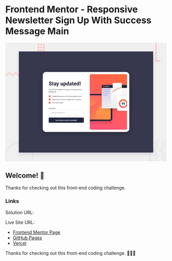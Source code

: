 # Frontend Mentor - Responsive Newsletter Sign Up With Success Message Main

![Design preview for the Intro component with sign up form coding challenge](./design/desktop-preview.jpg)

## Welcome! 👋

Thanks for checking out this front-end coding challenge.

### Links
Solution URL: 

Live Site URL: 

- [Frontend Mentor Page](https://www.frontendmentor.io/profile/rocioizq)
- [GitHub Pages](https://github.com/rocioizq)
- [Vercel](https://vercel.com/rocioizqs-projects)


Thanks for checking out this front-end coding challenge.
🚀🚀🚀